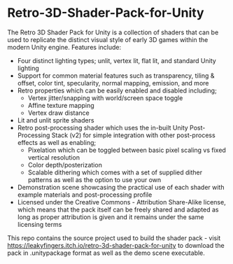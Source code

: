 # Retro-3D-Shader-Pack-for-Unity

The Retro 3D Shader Pack for Unity is a collection of shaders that can be used to replicate the distinct visual style of early 3D games within the modern Unity engine. Features include:

- Four distinct lighting types; unlit, vertex lit, flat lit, and standard Unity lighting
- Support for common material features such as transparency, tiling & offset, color tint, specularity, normal mapping, emission, and more
- Retro properties which can be easily enabled and disabled including;
	- Vertex jitter/snapping with world/screen space toggle
	- Affine texture mapping
	- Vertex draw distance
- Lit and unlit sprite shaders
- Retro post-processing shader which uses the in-built Unity Post-Processing Stack (v2) for simple integration with other post-process effects as well as enabling;
	- Pixelation which can be toggled between basic pixel scaling vs fixed vertical resolution
	- Color depth/posterization
	- Scalable dithering which comes with a set of supplied dither patterns as well as the option to use your own
- Demonstration scene showcasing the practical use of each shader with example materials and post-processing profile
- Licensed under the Creative Commons - Attribution Share-Alike license, which means that the pack itself can be freely shared and adapted as long as proper attribution is given and it remains under the same licensing terms

This repo contains the source project used to build the shader pack - visit https://leakyfingers.itch.io/retro-3d-shader-pack-for-unity to download the pack in .unitypackage format as well as the demo scene executable.
